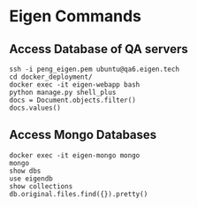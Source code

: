 # Eigen Commands

## Access Database of QA servers

```
ssh -i peng_eigen.pem ubuntu@qa6.eigen.tech
cd docker_deployment/
docker exec -it eigen-webapp bash
python manage.py shell_plus
docs = Document.objects.filter()
docs.values()
```

## Access Mongo Databases

```
docker exec -it eigen-mongo mongo
mongo
show dbs
use eigendb
show collections
db.original.files.find({}).pretty()
```

